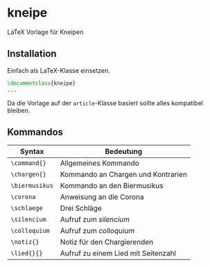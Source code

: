 # kneipe
LaTeX Vorlage für Kneipen

## Installation

Einfach als LaTeX-Klasse einsetzen.

```tex
\documentclass{kneipe}
...
```

Da die Vorlage auf der `article`-Klasse basiert sollte alles kompatibel bleiben.

## Kommandos
| Syntax         | Bedeutung                           |
|----------------|-------------------------------------|
| `\command{}`   | Allgemeines Kommando                |
| `\chargen{}`   | Kommando an Chargen und Kontrarien  |
| `\biermusikus` | Kommando an den Biermusikus         |
| `\corona`      | Anweisung an die Corona             |
| `\schlaege`    | Drei Schläge                        |
| `\silencium`   | Aufruf zum *silencium*              |
| `\colloquium`  | Aufruf zum *colloquium*             |
| `\notiz{}`     | Notiz für den Chargierenden         |
| `\lied{}{}`    | Aufruf zu einem Lied mit Seitenzahl |
